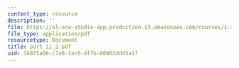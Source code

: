 ```yaml
---
content_type: resource
description: ''
file: https://ol-ocw-studio-app-production.s3.amazonaws.com/courses/1-361-advanced-soil-mechanics-fall-2004/18875a66c7a81ac6dffb60862ddd3a1f_part_ii_2.pdf
file_type: application/pdf
resourcetype: Document
title: part_ii_2.pdf
uid: 18875a66-c7a8-1ac6-dffb-60862ddd3a1f
---
```

